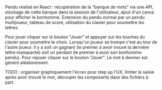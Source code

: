 Pendu réalisé en React : récupération de la "banque de mots" via une API, stockage de cette banque dans la session de l'utilisateur, ajout d'un canva pour afficher le bonhomme. Extension du pendu normal par un pendu multijoueur, tableau de score, utilisation du clavier pour soumettre les lettres. 

Pour jouer cliquer sur le bouton "Jouer" et appuyer sur les touches du clavier pour soumettre le choix. Lorsqu'un joueur se trompe c'est au tour de l'autre joueur. Il y a soit un gagnant (le premier à avoir trouvé la dernière lettre manquante) soit un perdant (le premier à avoir son bonhomme pendu). Pour rejouer cliquer sur le bouton "Jouer". Le mot à deviner est généré aléatoirement. 

TODO : organiser graphiquement l'écran pour step up l'UX, limiter la saisie après avoir trouvé le mot, découper les composants dans des fichiers à part. 